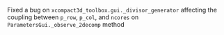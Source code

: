 Fixed a bug on `xcompact3d_toolbox.gui._divisor_generator` affecting the coupling between `p_row`, `p_col`, and `ncores` on `ParametersGui._observe_2decomp` method
